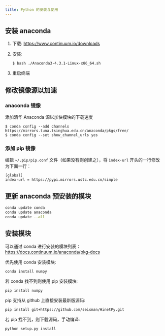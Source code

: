 ```yaml
---
title: Python 的安装与使用
---
```


## 安装 anaconda

1.  下载:  <https://www.continuum.io/downloads>
2.  安装:

        $ bash ./Anaconda3-4.3.1-Linux-x86_64.sh

3.  重启终端

## 修改镜像源以加速

### anaconda 镜像

添加清华 Anaconda 源以加快模块的下载速度

    $ conda config --add channels https://mirrors.tuna.tsinghua.edu.cn/anaconda/pkgs/free/
    $ conda config --set show_channel_urls yes

### 添加 pip 镜像

编辑 `~/.pip/pip.conf` 文件（如果没有则创建之），将 `index-url` 开头的一行修改为下面一行：

    [global]
    index-url = https://pypi.mirrors.ustc.edu.cn/simple

## 更新 anaconda 预安装的模块

```bash
conda update conda
conda update anaconda
conda update --all
```

## 安装模块

可以通过 conda 进行安装的模块列表： <https://docs.continuum.io/anaconda/pkg-docs>

优先使用 conda 安装模块:

    conda install numpy

若 conda 找不到则使用 pip 安装模块:

    pip install numpy

pip 支持从 github 上直接安装最新版源码:

    pip install git+https://github.com/seisman/HinetPy.git

若 pip 找不到，则下载源码，手动编译:

    python setup.py install

